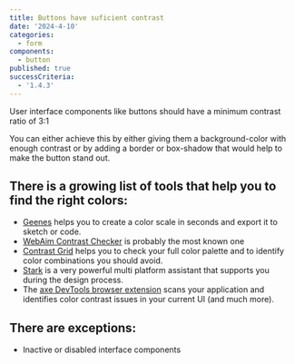 ```yaml
---
title: Buttons have suficient contrast
date: '2024-4-10'
categories:
  - form
components:
  - button
published: true
successCriteria:
  - '1.4.3'
---
```


User interface components like buttons should have a minimum contrast ratio of 3:1

You can either achieve this by either giving them a background-color with enough contrast or by adding a border or box-shadow that would help to make the button stand out.

## There is a growing list of tools that help you to find the right colors:
- [Geenes](https://geenes.app/) helps you to create a color scale in seconds and export it to sketch or code. 
- [WebAim Contrast Checker](https://webaim.org/resources/contrastchecker/) is probably the most known one
- [Contrast Grid](https://contrast-grid.eightshapes.com/) helps you to check your full color palette and to identify color combinations you should avoid.
- [Stark](https://www.getstark.co/) is a very powerful multi platform assistant that supports you during the design process.
- The [axe DevTools browser extension](https://www.deque.com/axe/browser-extensions/) scans your application and identifies color contrast issues in your current UI (and much more).

## There are exceptions:
- Inactive or disabled interface components
